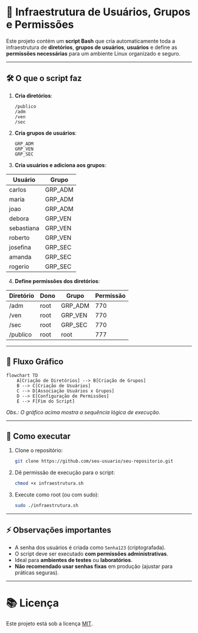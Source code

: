 # 📜 Infraestrutura de Usuários, Grupos e Permissões

Este projeto contém um **script Bash** que cria automaticamente toda a infraestrutura de **diretórios**, **grupos de usuários**, **usuários** e define as **permissões necessárias** para um ambiente Linux organizado e seguro.

---

## 🛠️ O que o script faz

1. **Cria diretórios**:
   ```
   /publico
   /adm
   /ven
   /sec
   ```

2. **Cria grupos de usuários**:
   ```
   GRP_ADM
   GRP_VEN
   GRP_SEC
   ```

3. **Cria usuários e adiciona aos grupos**:

| Usuário    | Grupo    |
|------------|----------|
| carlos     | GRP_ADM  |
| maria      | GRP_ADM  |
| joao       | GRP_ADM  |
| debora     | GRP_VEN  |
| sebastiana | GRP_VEN  |
| roberto    | GRP_VEN  |
| josefina   | GRP_SEC  |
| amanda     | GRP_SEC  |
| rogerio    | GRP_SEC  |

4. **Define permissões dos diretórios**:

| Diretório  | Dono  | Grupo    | Permissão |
|------------|-------|----------|-----------|
| /adm       | root  | GRP_ADM  | 770       |
| /ven       | root  | GRP_VEN  | 770       |
| /sec       | root  | GRP_SEC  | 770       |
| /publico   | root  | root     | 777       |

---

## 🧩 Fluxo Gráfico

```mermaid
flowchart TD
    A[Criação de Diretórios] --> B[Criação de Grupos]
    B --> C[Criação de Usuários]
    C --> D[Associação Usuários x Grupos]
    D --> E[Configuração de Permissões]
    E --> F[Fim do Script]
```

*Obs.: O gráfico acima mostra a sequência lógica de execução.*

---

## 🚀 Como executar

1. Clone o repositório:
   ```bash
   git clone https://github.com/seu-usuario/seu-repositorio.git
   ```

2. Dê permissão de execução para o script:
   ```bash
   chmod +x infraestrutura.sh
   ```

3. Execute como root (ou com sudo):
   ```bash
   sudo ./infraestrutura.sh
   ```

---

## ⚡ Observações importantes

- A senha dos usuários é criada como `Senha123` (criptografada).
- O script deve ser executado **com permissões administrativas**.
- Ideal para **ambientes de testes** ou **laboratórios**.
- **Não recomendado usar senhas fixas** em produção (ajustar para práticas seguras).

---

# 📚 Licença

Este projeto está sob a licença [MIT](LICENSE).
